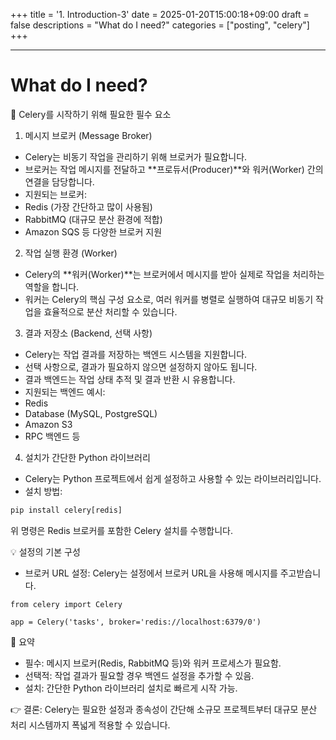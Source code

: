+++
title = '1. Introduction-3'
date = 2025-01-20T15:00:18+09:00
draft = false
descriptions = "What do I need?"
categories = ["posting", "celery"]
+++

---

# What do I need?

🌟 Celery를 시작하기 위해 필요한 필수 요소

1. 메시지 브로커 (Message Broker)

- Celery는 비동기 작업을 관리하기 위해 브로커가 필요합니다.
- 브로커는 작업 메시지를 전달하고 **프로듀서(Producer)**와 워커(Worker) 간의 연결을 담당합니다.
- 지원되는 브로커:
- Redis (가장 간단하고 많이 사용됨)
- RabbitMQ (대규모 분산 환경에 적합)
- Amazon SQS 등 다양한 브로커 지원

2. 작업 실행 환경 (Worker)

- Celery의 **워커(Worker)**는 브로커에서 메시지를 받아 실제로 작업을 처리하는 역할을 합니다.
- 워커는 Celery의 핵심 구성 요소로, 여러 워커를 병렬로 실행하여 대규모 비동기 작업을 효율적으로 분산 처리할 수 있습니다.

3. 결과 저장소 (Backend, 선택 사항)

- Celery는 작업 결과를 저장하는 백엔드 시스템을 지원합니다.
- 선택 사항으로, 결과가 필요하지 않으면 설정하지 않아도 됩니다.
- 결과 백엔드는 작업 상태 추적 및 결과 반환 시 유용합니다.
- 지원되는 백엔드 예시:
- Redis
- Database (MySQL, PostgreSQL)
- Amazon S3
- RPC 백엔드 등

4. 설치가 간단한 Python 라이브러리

- Celery는 Python 프로젝트에서 쉽게 설정하고 사용할 수 있는 라이브러리입니다.
- 설치 방법:

```py
pip install celery[redis]
```

위 명령은 Redis 브로커를 포함한 Celery 설치를 수행합니다.

💡 설정의 기본 구성

- 브로커 URL 설정: Celery는 설정에서 브로커 URL을 사용해 메시지를 주고받습니다.

```
from celery import Celery

app = Celery('tasks', broker='redis://localhost:6379/0')
```

🚀 요약

- 필수: 메시지 브로커(Redis, RabbitMQ 등)와 워커 프로세스가 필요함.
- 선택적: 작업 결과가 필요할 경우 백엔드 설정을 추가할 수 있음.
- 설치: 간단한 Python 라이브러리 설치로 빠르게 시작 가능.

👉 결론:
Celery는 필요한 설정과 종속성이 간단해 소규모 프로젝트부터 대규모 분산 처리 시스템까지 폭넓게 적용할 수 있습니다.
